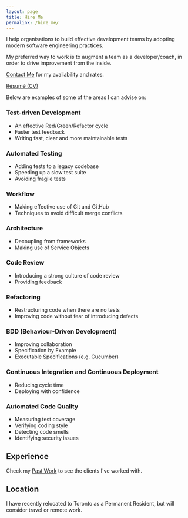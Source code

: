 ```yaml
---
layout: page
title: Hire Me
permalink: /hire_me/
---
```

I help organisations to build effective development teams by adopting modern software engineering practices.

My preferred way to work is to augment a team as a developer/coach, in order to drive improvement from the inside.

[Contact Me](contact) for my availability and rates.

[Résumé (CV)](http://cv.andywaite.com/)

Below are examples of some of the areas I can advise on:

### Test-driven Development

* An effective Red/Green/Refactor cycle
* Faster test feedback
* Writing fast, clear and more maintainable tests

### Automated Testing

* Adding tests to a legacy codebase
* Speeding up a slow test suite
* Avoiding fragile tests

### Workflow

* Making effective use of Git and GitHub
* Techniques to avoid difficult merge conflicts

### Architecture

* Decoupling from frameworks
* Making use of Service Objects

### Code Review

* Introducing a strong culture of code review
* Providing feedback

### Refactoring

* Restructuring code when there are no tests
* Improving code without fear of introducing defects

### BDD (Behaviour-Driven Development)

* Improving collaboration
* Specification by Example
* Executable Specifications (e.g. Cucumber)

### Continuous Integration and Continuous Deployment

* Reducing cycle time
* Deploying with confidence

### Automated Code Quality

* Measuring test coverage
* Verifying coding style
* Detecting code smells
* Identifying security issues

## Experience

Check my [Past Work](/work) to see the clients I've worked with.

## Location

I have recently relocated to Toronto as a Permanent Resident, but will consider travel or remote work.
